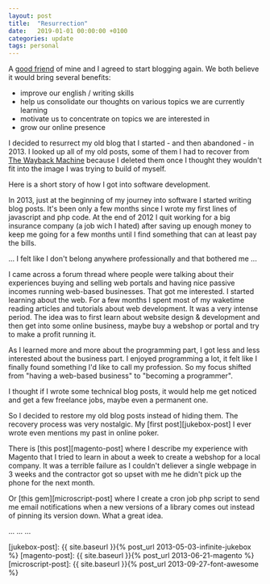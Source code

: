 ```yaml
---
layout: post
title:  "Resurrection"
date:   2019-01-01 00:00:00 +0100
categories: update
tags: personal
---
```


A [good friend][imi] of mine and I agreed to start blogging again.
We both believe it would bring several benefits:
- improve our english / writing skills
- help us consolidate our thoughts on various topics we are currently learning
- motivate us to concentrate on topics we are interested in
- grow our online presence

I decided to resurrect my old blog that I started - and then abandoned - in 2013.
I looked up all of my old posts, some of them I had to recover from [The Wayback Machine][wayback-machine]
because I deleted them once I thought they wouldn't fit into the image I was trying to build of myself.

Here is a short story of how I got into software development.

In 2013, just at the beginning of my journey into software I started writing blog posts.
It's been only a few months since I wrote my first lines of javascript and php code.
At the end of 2012 I quit working for a big insurance company (a job wich I hated)
after saving up enough money to keep me going for a few months until I find something that can at least pay the bills.

... I felt like I don't belong anywhere professionally and that bothered me ...

I came across a forum thread where people were talking about their experiences buying and selling web portals and having nice passive incomes running web-based businesses.
That got me interested. I started learning about the web. For a few months I spent most of my waketime reading articles and tutorials about web development. It was a very intense period.
The idea was to first learn about website design & development and then get into some online business, maybe buy a webshop or portal
and try to make a profit running it. 

As I learned more and more about the programming part, I got less and less interested about the business part.
I enjoyed programming a lot, it felt like I finally found something I'd like to call my profession.
So my focus shifted from "having a web-based business" to "becoming a programmer".

I thought if I wrote some technical blog posts, it would help me get noticed and get a few freelance jobs,
maybe even a permanent one.

So I decided to restore my old blog posts instead of hiding them.
The recovery process was very nostalgic. My [first post][jukebox-post] I ever wrote even mentions my past in online poker.

There is [this post][magento-post] where I describe my experience with Magento that I tried to learn in about a week to create a webshop for a local company. It was a terrible failure as I couldn't deliever a single webpage in 3 weeks and the contractor got so upset with me he didn't pick up the phone for the next month.

Or [this gem][microscript-post] where I create a cron job php script to send me email notifications when a new versions of a library comes out instead of pinning its version down. What a great idea.


...
...
...


[imi]: https://www.linkedin.com/in/turi-imre-92070636/
[wayback-machine]: https://archive.org/web/
[jukebox-post]: {{ site.baseurl }}{% post_url 2013-05-03-infinite-jukebox %}
[magento-post]: {{ site.baseurl }}{% post_url 2013-06-21-magento %}
[microscript-post]: {{ site.baseurl }}{% post_url 2013-09-27-font-awesome %}
